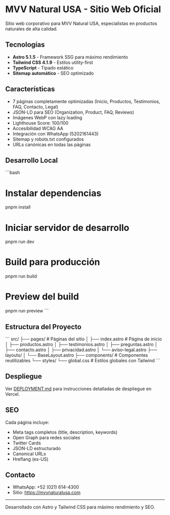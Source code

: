 # MVV Natural USA - Sitio Web Oficial

Sitio web corporativo para MVV Natural USA, especialistas en productos naturales de alta calidad.

## Tecnologías

- **Astro 5.1.5** - Framework SSG para máximo rendimiento
- **Tailwind CSS 4.1.9** - Estilos utility-first
- **TypeScript** - Tipado estático
- **Sitemap automático** - SEO optimizado

## Características

- 7 páginas completamente optimizadas (Inicio, Productos, Testimonios, FAQ, Contacto, Legal)
- JSON-LD para SEO (Organization, Product, FAQ, Reviews)
- Imágenes WebP con lazy loading
- Lighthouse Score: 100/100
- Accesibilidad WCAG AA
- Integración con WhatsApp (5202161443)
- Sitemap y robots.txt configurados
- URLs canónicas en todas las páginas

## Desarrollo Local

\`\`\`bash
# Instalar dependencias
pnpm install

# Iniciar servidor de desarrollo
pnpm run dev

# Build para producción
pnpm run build

# Preview del build
pnpm run preview
\`\`\`

## Estructura del Proyecto

\`\`\`
src/
├── pages/              # Páginas del sitio
│   ├── index.astro    # Página de inicio
│   ├── productos.astro
│   ├── testimonios.astro
│   ├── preguntas.astro
│   ├── contacto.astro
│   ├── privacidad.astro
│   └── aviso-legal.astro
├── layouts/
│   └── BaseLayout.astro
├── components/         # Componentes reutilizables
└── styles/
    └── global.css     # Estilos globales con Tailwind
\`\`\`

## Despliegue

Ver [DEPLOYMENT.md](./DEPLOYMENT.md) para instrucciones detalladas de despliegue en Vercel.

## SEO

Cada página incluye:
- Meta tags completos (title, description, keywords)
- Open Graph para redes sociales
- Twitter Cards
- JSON-LD estructurado
- Canonical URLs
- Hreflang (es-US)

## Contacto

- WhatsApp: +52 (021) 614-4300
- Sitio: https://mvvnaturalusa.com

---

Desarrollado con Astro y Tailwind CSS para máximo rendimiento y SEO.
